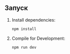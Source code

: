 ## Запуск

1. Install dependencies:

   ```bash
   npm install
   ```

2. Compile for Development:

   ```bash
   npm run dev
   ```
